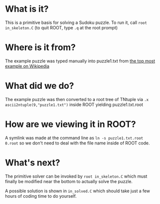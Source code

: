 # What is it?
This is a primitive basis for solving a Sudoku puzzle.  To run it, call `root in_skeleton.C` (to quit ROOT, type `.q` at the root prompt)

# Where is it from?

The example puzzle was typed manually into puzzle1.txt from [the top most example on Wikipedia](https://en.wikipedia.org/wiki/Sudoku)

# What did we do?

The example puzzle was then converted to a root tree of TNtuple via `.x ascii2ntuple(9,"puzzle1.txt")` inside ROOT yielding puzzle1.txt.root

# How are we viewing it in ROOT?

A symlink was made at the command line as `ln -s puzzle1.txt.root 0.root` so we don't need to deal with the file name inside of ROOT code.

# What's next?

The primitive solver can be invoked by `root in_skeleton.C` which must finally be modified near the bottom to actually solve the puzzle.  

A possible solution is shown in `in_solved.C` which should take just a few hours of coding time to do yourself.
